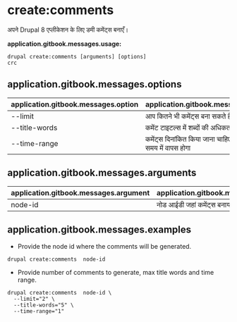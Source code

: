# create:comments
अपने Drupal 8 एप्लीकेशन के लिए डमी कमेंट्स बनाएँ।

**application.gitbook.messages.usage:**
```
drupal create:comments [arguments] [options]
crc
```

## application.gitbook.messages.options
application.gitbook.messages.option | application.gitbook.messages.details
-------|-------------
--limit | आप कितने भी कमेंट्स बना सकते है
--title-words | कमेंट टाइटल्स में शब्दों की अधिकतम संख्या
--time-range | कमेंट्स दिनांकित किया जाना चाहिए की कितनी दूर समय में वापस होगा

## application.gitbook.messages.arguments
application.gitbook.messages.argument | application.gitbook.messages.details
---------|-------------
node-id | नोड आईडी जहां कमेंट्स बनाया जाएगा

## application.gitbook.messages.examples
* Provide the node id where the comments will be generated.
```
drupal create:comments  node-id
```
* Provide number of comments to generate, max title words and time range.
```
drupal create:comments  node-id \
  --limit="2" \
  --title-words="5" \
  --time-range="1"
```

